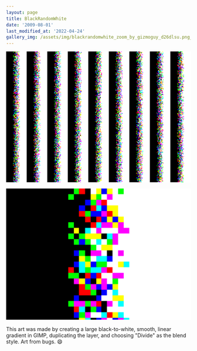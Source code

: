 ```yaml
---
layout: page
title: BlackRandomWhite
date: '2009-08-01'
last_modified_at: '2022-04-24'
gallery_img: /assets/img/blackrandomwhite_zoom_by_gizmoguy_d26dlsu.png_small.jpg
---
```


[![](/assets/img/blackrandomwhite_by_gizmoguy_d26dlie.png)](/assets/img/blackrandomwhite_by_gizmoguy_d26dlie.png)

[![](/assets/img/blackrandomwhite_zoom_by_gizmoguy_d26dlsu.png)](/assets/img/blackrandomwhite_zoom_by_gizmoguy_d26dlsu.png)

This art was made by creating a large black-to-white, smooth, linear gradient in GIMP, duplicating the layer, and choosing "Divide" as the blend style. Art from bugs. 😄
